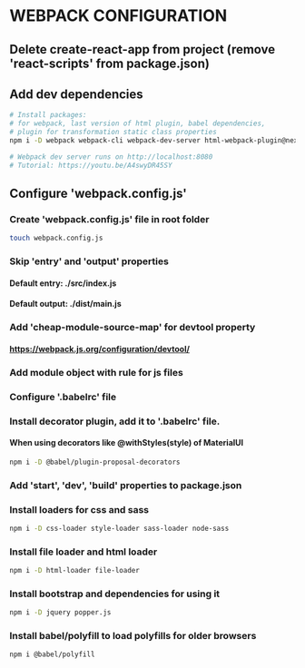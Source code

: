 # WEBPACK CONFIGURATION

  ##  Delete create-react-app from project (remove 'react-scripts' from package.json)

  ##  Add dev dependencies 
  ``` bash
  # Install packages:
  # for webpack, last version of html plugin, babel dependencies,
  # plugin for transformation static class properties
  npm i -D webpack webpack-cli webpack-dev-server html-webpack-plugin@next @babel/core babel-loader @babel/preset-env @babel/preset-react @babel/plugin-proposal-class-properties

  # Webpack dev server runs on http://localhost:8080
  # Tutorial: https://youtu.be/A4swyDR45SY
  ```

  ## Configure 'webpack.config.js'

  ###  Create 'webpack.config.js' file in root folder
  ``` bash
  touch webpack.config.js
  ```

  ### Skip 'entry' and 'output' properties
  #### Default entry: ./src/index.js
  #### Default output: ./dist/main.js

  ### Add 'cheap-module-source-map' for devtool property
  #### https://webpack.js.org/configuration/devtool/

  ### Add module object with rule for js files

  ### Configure '.babelrc' file

  ### Install decorator plugin, add it to '.babelrc' file.
  #### When using decorators like @withStyles(style) of MaterialUI
   ``` bash
  npm i -D @babel/plugin-proposal-decorators
  ```
  
  ### Add 'start', 'dev', 'build' properties to package.json

  ### Install loaders for css and sass
   ``` bash
  npm i -D css-loader style-loader sass-loader node-sass
  ```
  ### Install file loader and html loader
  ``` bash
  npm i -D html-loader file-loader
  ```

   ### Install bootstrap and dependencies for using it
  ``` bash
  npm i -D jquery popper.js
  ```

   ### Install babel/polyfill to load polyfills for older browsers
  ``` bash
  npm i @babel/polyfill
  ```
